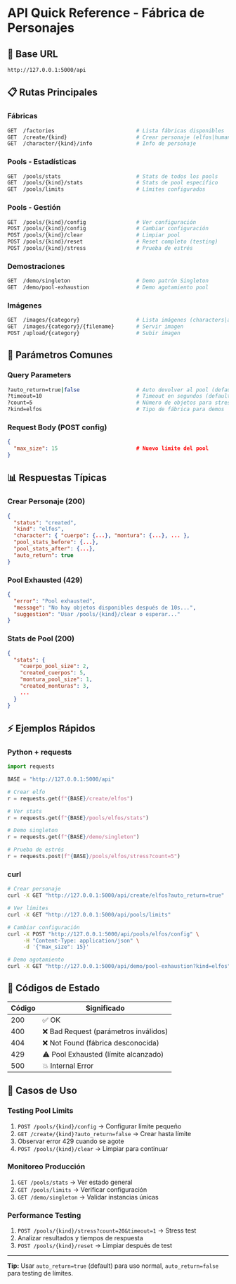 # API Quick Reference - Fábrica de Personajes

## 🚀 Base URL
```
http://127.0.0.1:5000/api
```

## 📋 Rutas Principales

### Fábricas
```bash
GET  /factories                          # Lista fábricas disponibles
GET  /create/{kind}                      # Crear personaje (elfos|humanos|enanos|orcos)
GET  /character/{kind}/info              # Info de personaje
```

### Pools - Estadísticas
```bash
GET  /pools/stats                        # Stats de todos los pools
GET  /pools/{kind}/stats                 # Stats de pool específico
GET  /pools/limits                       # Límites configurados
```

### Pools - Gestión
```bash
GET  /pools/{kind}/config                # Ver configuración
POST /pools/{kind}/config                # Cambiar configuración
POST /pools/{kind}/clear                 # Limpiar pool
POST /pools/{kind}/reset                 # Reset completo (testing)
POST /pools/{kind}/stress                # Prueba de estrés
```

### Demostraciones
```bash
GET  /demo/singleton                     # Demo patrón Singleton
GET  /demo/pool-exhaustion               # Demo agotamiento pool
```

### Imágenes
```bash
GET  /images/{category}                  # Lista imágenes (characters|avatars|ui)
GET  /images/{category}/{filename}       # Servir imagen
POST /upload/{category}                  # Subir imagen
```

## 🔧 Parámetros Comunes

### Query Parameters
```bash
?auto_return=true|false                  # Auto devolver al pool (default: true)
?timeout=10                              # Timeout en segundos (default: 10)
?count=5                                 # Número de objetos para stress test
?kind=elfos                              # Tipo de fábrica para demos
```

### Request Body (POST config)
```json
{
  "max_size": 15                         # Nuevo límite del pool
}
```

## 📊 Respuestas Típicas

### Crear Personaje (200)
```json
{
  "status": "created",
  "kind": "elfos",
  "character": { "cuerpo": {...}, "montura": {...}, ... },
  "pool_stats_before": {...},
  "pool_stats_after": {...},
  "auto_return": true
}
```

### Pool Exhausted (429)
```json
{
  "error": "Pool exhausted",
  "message": "No hay objetos disponibles después de 10s...",
  "suggestion": "Usar /pools/{kind}/clear o esperar..."
}
```

### Stats de Pool (200)
```json
{
  "stats": {
    "cuerpo_pool_size": 2,
    "created_cuerpos": 5,
    "montura_pool_size": 1,
    "created_monturas": 3,
    ...
  }
}
```

## ⚡ Ejemplos Rápidos

### Python + requests
```python
import requests

BASE = "http://127.0.0.1:5000/api"

# Crear elfo
r = requests.get(f"{BASE}/create/elfos")

# Ver stats
r = requests.get(f"{BASE}/pools/elfos/stats")

# Demo singleton
r = requests.get(f"{BASE}/demo/singleton")

# Prueba de estrés
r = requests.post(f"{BASE}/pools/elfos/stress?count=5")
```

### curl
```bash
# Crear personaje
curl -X GET "http://127.0.0.1:5000/api/create/elfos?auto_return=true"

# Ver límites
curl -X GET "http://127.0.0.1:5000/api/pools/limits"

# Cambiar configuración
curl -X POST "http://127.0.0.1:5000/api/pools/elfos/config" \
     -H "Content-Type: application/json" \
     -d '{"max_size": 15}'

# Demo agotamiento
curl -X GET "http://127.0.0.1:5000/api/demo/pool-exhaustion?kind=elfos"
```

## 🚨 Códigos de Estado

| Código | Significado |
|--------|-------------|
| 200 | ✅ OK |
| 400 | ❌ Bad Request (parámetros inválidos) |
| 404 | ❌ Not Found (fábrica desconocida) |
| 429 | ⚠️ Pool Exhausted (límite alcanzado) |
| 500 | 💥 Internal Error |

## 🎯 Casos de Uso

### Testing Pool Limits
1. `POST /pools/{kind}/config` → Configurar límite pequeño
2. `GET /create/{kind}?auto_return=false` → Crear hasta límite
3. Observar error 429 cuando se agote
4. `POST /pools/{kind}/clear` → Limpiar para continuar

### Monitoreo Producción
1. `GET /pools/stats` → Ver estado general
2. `GET /pools/limits` → Verificar configuración
3. `GET /demo/singleton` → Validar instancias únicas

### Performance Testing
1. `POST /pools/{kind}/stress?count=20&timeout=1` → Stress test
2. Analizar resultados y tiempos de respuesta
3. `POST /pools/{kind}/reset` → Limpiar después de test

---
**Tip:** Usar `auto_return=true` (default) para uso normal, `auto_return=false` para testing de límites.